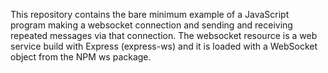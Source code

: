 This repository contains the bare minimum example of a JavaScript program making a websocket connection and sending and receiving repeated messages via that connection. The websocket resource is a web service build with Express (express-ws) and it is loaded with a WebSocket object from the NPM ws package.

